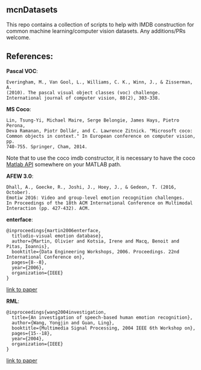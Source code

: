 mcnDatasets
---

This repo contains a collection of scripts to help with IMDB construction 
for common machine learning/computer vision datasets. Any additions/PRs welcome.

References:
---

**Pascal VOC**:

```
Everingham, M., Van Gool, L., Williams, C. K., Winn, J., & Zisserman, A.
(2010). The pascal visual object classes (voc) challenge.
International journal of computer vision, 88(2), 303-338.
```

**MS Coco**:

```
Lin, Tsung-Yi, Michael Maire, Serge Belongie, James Hays, Pietro Perona,
Deva Ramanan, Piotr Dollár, and C. Lawrence Zitnick. "Microsoft coco:
Common objects in context." In European conference on computer vision, pp.
740-755. Springer, Cham, 2014.
```

Note that to use the coco imdb constructor, it is necessary to have the coco
[Matlab API](https://github.com/cocodataset/cocoapi/tree/master/MatlabAPI) somewhere on your MATLAB path.

**AFEW 3.0**:

```
Dhall, A., Goecke, R., Joshi, J., Hoey, J., & Gedeon, T. (2016, October).
Emotiw 2016: Video and group-level emotion recognition challenges.
In Proceedings of the 18th ACM International Conference on Multimodal
Interaction (pp. 427-432). ACM.
```

**enterface**:

```
@inproceedings{martin2006enterface,
  titludio-visual emotion database},
  author={Martin, Olivier and Kotsia, Irene and Macq, Benoit and Pitas, Ioannis},
  booktitle={Data Engineering Workshops, 2006. Proceedings. 22nd International Conference on},
  pages={8--8},
  year={2006},
  organization={IEEE}
}
```

[link to paper](http://poseidon.csd.auth.gr/papers/PUBLISHED/CONFERENCE/pdf/Martin06a.pdf)

**RML**:

```
@inproceedings{wang2004investigation,
  title={An investigation of speech-based human emotion recognition},
  author={Wang, Yongjin and Guan, Ling},
  booktitle={Multimedia Signal Processing, 2004 IEEE 6th Workshop on},
  pages={15--18},
  year={2004},
  organization={IEEE}
}
```
[link to paper](http://ieeexplore.ieee.org/stamp/stamp.jsp?tp=&arnumber=1436403)
